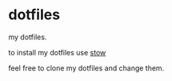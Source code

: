 # dotfiles
my dotfiles.

to install my dotfiles use [stow](https://www.gnu.org/software/stow/)

feel free to clone my dotfiles and change them.
